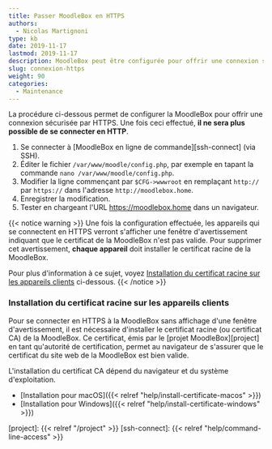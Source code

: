 ```yaml
---
title: Passer MoodleBox en HTTPS
authors:
  - Nicolas Martignoni
type: kb
date: 2019-11-17
lastmod: 2019-11-17
description: MoodleBox peut être configurée pour offrir une connexion sécurisée par HTTPS. Cette configuration nécessite une intervention manuelle par une personne techniquement compétente.
slug: connexion-https
weight: 90
categories:
  - Maintenance
---
```

La procédure ci-dessous permet de configurer la MoodleBox pour offrir une connexion sécurisée par HTTPS. Une fois ceci effectué, __il ne sera plus possible de se connecter en HTTP__.

1. Se connecter à [MoodleBox en ligne de commande][ssh-connect] (via SSH).
2. Éditer le fichier `/var/www/moodle/config.php`, par exemple en tapant la commande `nano /var/www/moodle/config.php`.
3. Modifier la ligne commençant par `$CFG->wwwroot` en remplaçant `http://` par `https://` dans l'adresse `http://moodlebox.home`.
4. Enregistrer la modification.
5. Tester en chargeant l'URL https://moodlebox.home dans un navigateur.

{{< notice warning >}}
Une fois la configuration effectuée, les appareils qui se connectent en HTTPS verront s'afficher une fenêtre d'avertissement indiquant que le certificat de la MoodleBox n'est pas valide. Pour supprimer cet avertissement, __chaque appareil__ doit installer le certificat racine de la MoodleBox.

Pour plus d'information à ce sujet, voyez [Installation du certificat racine sur les appareils clients](#installation-du-certificat-racine-sur-les-appareils-clients) ci-dessous.
{{< /notice >}}

### Installation du certificat racine sur les appareils clients

Pour se connecter en HTTPS à la MoodleBox sans affichage d'une fenêtre d'avertissement, il est nécessaire d'installer le certificat racine (ou certificat CA) de la MoodleBox. Ce certificat, émis par le [projet MoodleBox][project] en tant qu'autorité de certification, permet au navigateur de s'assurer que le certificat du site web de la MoodleBox est bien valide.

L'installation du certificat CA dépend du navigateur et du système d'exploitation.

- [Installation pour macOS]({{< relref "help/install-certificate-macos" >}})
- [Installation pour Windows]({{< relref "help/install-certificate-windows" >}})

[project]: {{< relref "/project" >}}
[ssh-connect]: {{< relref "help/command-line-access" >}}
